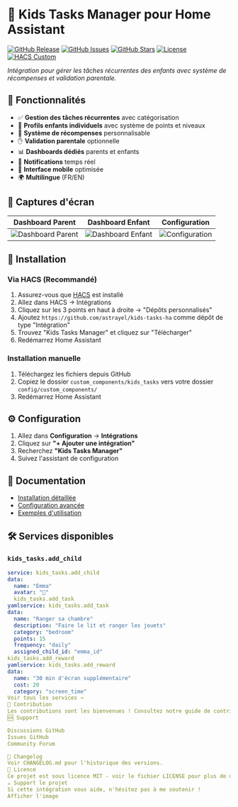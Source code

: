 # 🧸 Kids Tasks Manager pour Home Assistant 

[![GitHub Release](https://img.shields.io/github/v/release/astrayel/kids-tasks-ha?style=for-the-badge)](https://github.com/astrayel/kids-tasks-ha/releases)
[![GitHub Issues](https://img.shields.io/github/issues/astrayel/kids-tasks-ha?style=for-the-badge)](https://github.com/astrayel/kids-tasks-ha/issues)
[![GitHub Stars](https://img.shields.io/github/stars/astrayel/kids-tasks-ha?style=for-the-badge)](https://github.com/astrayel/kids-tasks-ha/stargazers)
[![License](https://img.shields.io/github/license/astrayel/kids-tasks-ha?style=for-the-badge)](https://github.com/astrayel/kids-tasks-ha/blob/main/LICENSE)
[![HACS Custom](https://img.shields.io/badge/HACS-Custom-orange?style=for-the-badge)](https://github.com/hacs/integration)

_Intégration pour gérer les tâches récurrentes des enfants avec système de récompenses et validation parentale._

## 🌟 Fonctionnalités

- ✅ **Gestion des tâches récurrentes** avec catégorisation
- 👶 **Profils enfants individuels** avec système de points et niveaux
- 🎁 **Système de récompenses** personnalisable
- ✋ **Validation parentale** optionnelle
- 📊 **Dashboards dédiés** parents et enfants
- 🔔 **Notifications** temps réel
- 📱 **Interface mobile** optimisée
- 🌍 **Multilingue** (FR/EN)

## 📸 Captures d'écran

| Dashboard Parent | Dashboard Enfant | Configuration |
|---|---|---|
| ![Dashboard Parent](docs/images/dashboard_parent.png) | ![Dashboard Enfant](docs/images/dashboard_child.png) | ![Configuration](docs/images/config_flow.png) |

## 🚀 Installation

### Via HACS (Recommandé)

1. Assurez-vous que [HACS](https://hacs.xyz/) est installé
2. Allez dans HACS → Intégrations
3. Cliquez sur les 3 points en haut à droite → "Dépôts personnalisés"
4. Ajoutez `https://github.com/astrayel/kids-tasks-ha` comme dépôt de type "Intégration"
5. Trouvez "Kids Tasks Manager" et cliquez sur "Télécharger"
6. Redémarrez Home Assistant

### Installation manuelle

1. Téléchargez les fichiers depuis GitHub
2. Copiez le dossier `custom_components/kids_tasks` vers votre dossier `config/custom_components/`
3. Redémarrez Home Assistant

## ⚙️ Configuration

1. Allez dans **Configuration** → **Intégrations**
2. Cliquez sur **"+ Ajouter une intégration"**
3. Recherchez **"Kids Tasks Manager"**
4. Suivez l'assistant de configuration

## 📖 Documentation

- [Installation détaillée](docs/installation.md)
- [Configuration avancée](docs/configuration.md)
- [Exemples d'utilisation](docs/examples.md)

## 🛠️ Services disponibles

### `kids_tasks.add_child`
```yaml
service: kids_tasks.add_child
data:
  name: "Emma"
  avatar: "👧"
  kids_tasks.add_task
yamlservice: kids_tasks.add_task
data:
  name: "Ranger sa chambre"
  description: "Faire le lit et ranger les jouets"
  category: "bedroom"
  points: 15
  frequency: "daily"
  assigned_child_id: "emma_id"
kids_tasks.add_reward
yamlservice: kids_tasks.add_reward
data:
  name: "30 min d'écran supplémentaire"
  cost: 20
  category: "screen_time"
Voir tous les services →
🤝 Contribution
Les contributions sont les bienvenues ! Consultez notre guide de contribution.
🆘 Support

Discussions GitHub
Issues GitHub
Community Forum

📝 Changelog
Voir CHANGELOG.md pour l'historique des versions.
📄 Licence
Ce projet est sous licence MIT - voir le fichier LICENSE pour plus de détails.
☕ Support le projet
Si cette intégration vous aide, n'hésitez pas à me soutenir !
Afficher l'image